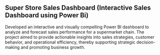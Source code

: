 ## Super Store Sales Dashboard (Interactive Sales Dashboard using Power Bi)
Developed an interactive and visually compelling Power BI dashboard to analyze and forecast sales performance for a supermarket chain. The project aimed to provide actionable insights into sales strategies, customer behavior, and operational efficiency, thereby supporting strategic decision-making and promoting business growth.
